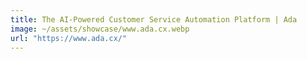 ```yaml
---
title: The AI-Powered Customer Service Automation Platform | Ada
image: ~/assets/showcase/www.ada.cx.webp
url: "https://www.ada.cx/"
---
```

